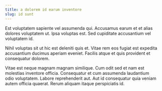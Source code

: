 ```yaml
---
title: a dolorem id earum inventore
slug: id sunt
---
```


Est voluptatem sapiente vel assumenda qui. Accusamus earum et et alias dolores voluptatem ut. Ipsa voluptas est. Sed cupiditate accusantium vel voluptatem id.

Nihil voluptas sit ut hic est deleniti quis et. Vitae rem eos fugiat est expedita accusantium ducimus aperiam eveniet. Facilis atque et quis provident et consequatur dolorem.

Vitae est neque magnam magnam similique. Cum odit sed et nam est molestias inventore officia. Consequatur et cum assumenda laudantium odio voluptatem. Labore reprehenderit aut. Aut id consequatur quia veniam autem officia quaerat. Rerum aliquam itaque perspiciatis id.
